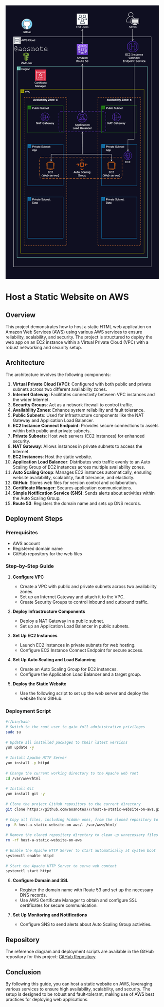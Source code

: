![Alt text](/Host_a_Static_Website_on_AWS.png)



# Host a Static Website on AWS

## Overview
This project demonstrates how to host a static HTML web application on Amazon Web Services (AWS) using various AWS services to ensure reliability, scalability, and security. The project is structured to deploy the web app on an EC2 instance within a Virtual Private Cloud (VPC) with a robust networking and security setup.

## Architecture
The architecture involves the following components:
1. **Virtual Private Cloud (VPC)**: Configured with both public and private subnets across two different availability zones.
2. **Internet Gateway**: Facilitates connectivity between VPC instances and the wider Internet.
3. **Security Groups**: Act as a network firewall to control traffic.
4. **Availability Zones**: Enhance system reliability and fault tolerance.
5. **Public Subnets**: Used for infrastructure components like the NAT Gateway and Application Load Balancer.
6. **EC2 Instance Connect Endpoint**: Provides secure connections to assets within both public and private subnets.
7. **Private Subnets**: Host web servers (EC2 instances) for enhanced security.
8. **NAT Gateway**: Allows instances in private subnets to access the Internet.
9. **EC2 Instances**: Host the static website.
10. **Application Load Balancer**: Distributes web traffic evenly to an Auto Scaling Group of EC2 instances across multiple availability zones.
11. **Auto Scaling Group**: Manages EC2 instances automatically, ensuring website availability, scalability, fault tolerance, and elasticity.
12. **GitHub**: Stores web files for version control and collaboration.
13. **Certificate Manager**: Secures application communications.
14. **Simple Notification Service (SNS)**: Sends alerts about activities within the Auto Scaling Group.
15. **Route 53**: Registers the domain name and sets up DNS records.

## Deployment Steps

### Prerequisites
- AWS account
- Registered domain name
- GitHub repository for the web files

### Step-by-Step Guide

1. **Configure VPC**
   - Create a VPC with public and private subnets across two availability zones.
   - Set up an Internet Gateway and attach it to the VPC.
   - Create Security Groups to control inbound and outbound traffic.

2. **Deploy Infrastructure Components**
   - Deploy a NAT Gateway in a public subnet.
   - Set up an Application Load Balancer in public subnets.

3. **Set Up EC2 Instances**
   - Launch EC2 instances in private subnets for web hosting.
   - Configure EC2 Instance Connect Endpoint for secure access.

4. **Set Up Auto Scaling and Load Balancing**
   - Create an Auto Scaling Group for EC2 instances.
   - Configure the Application Load Balancer and a target group.

5. **Deploy the Static Website**
   - Use the following script to set up the web server and deploy the website from GitHub.

### Deployment Script

```bash
#!/bin/bash
# Switch to the root user to gain full administrative privileges
sudo su

# Update all installed packages to their latest versions
yum update -y

# Install Apache HTTP Server
yum install -y httpd

# Change the current working directory to the Apache web root
cd /var/www/html

# Install Git
yum install git -y

# Clone the project GitHub repository to the current directory
git clone https://github.com/aosnotes77/host-a-static-website-on-aws.git

# Copy all files, including hidden ones, from the cloned repository to the Apache web root
cp -R host-a-static-website-on-aws/. /var/www/html/

# Remove the cloned repository directory to clean up unnecessary files
rm -rf host-a-static-website-on-aws

# Enable the Apache HTTP Server to start automatically at system boot
systemctl enable httpd

# Start the Apache HTTP Server to serve web content
systemctl start httpd
```

6. **Configure Domain and SSL**
   - Register the domain name with Route 53 and set up the necessary DNS records.
   - Use AWS Certificate Manager to obtain and configure SSL certificates for secure communication.

7. **Set Up Monitoring and Notifications**
   - Configure SNS to send alerts about Auto Scaling Group activities.

## Repository
The reference diagram and deployment scripts are available in the GitHub repository for this project: [GitHub Repository](https://github.com/tifedaramola/host-a-static-website-on-aws)

## Conclusion
By following this guide, you can host a static website on AWS, leveraging various services to ensure high availability, scalability, and security. The setup is designed to be robust and fault-tolerant, making use of AWS best practices for deploying web applications.
